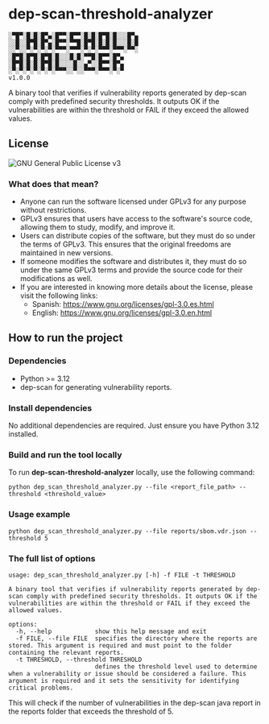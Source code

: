 # dep-scan-threshold-analyzer

    ░▀█▀░█░█░█▀▄░█▀▀░█▀▀░█░█░█▀█░█░░░█▀▄
    ░░█░░█▀█░█▀▄░█▀▀░▀▀█░█▀█░█░█░█░░░█░█
    ░░▀░░▀░▀░▀░▀░▀▀▀░▀▀▀░▀░▀░▀▀▀░▀▀▀░▀▀░
    ░█▀█░█▀█░█▀█░█░░░█░█░▀▀█░█▀▀░█▀▄
    ░█▀█░█░█░█▀█░█░░░░█░░▄▀░░█▀▀░█▀▄
    ░▀░▀░▀░▀░▀░▀░▀▀▀░░▀░░▀▀▀░▀▀▀░▀░▀
    v1.0.0

A binary tool that verifies if vulnerability reports generated by dep-scan comply with predefined security thresholds.
It outputs OK if the vulnerabilities are within the threshold or FAIL if they exceed the allowed values.

## License

![ GNU General Public License v3](https://www.gnu.org/graphics/gplv3-127x51.png)

### What does that mean?

- Anyone can run the software licensed under GPLv3 for any purpose without restrictions.
- GPLv3 ensures that users have access to the software's source code, allowing them to study, modify, and improve it.
- Users can distribute copies of the software, but they must do so under the terms of GPLv3. This ensures that the
  original freedoms are maintained in new versions.
- If someone modifies the software and distributes it, they must do so under the same GPLv3 terms and provide the source
  code for their modifications as well.
- If you are interested in knowing more details about the license, please visit the following links:
    - Spanish: https://www.gnu.org/licenses/gpl-3.0.es.html
    - English: https://www.gnu.org/licenses/gpl-3.0.en.html

## How to run the project

### Dependencies

- Python >= 3.12
- dep-scan for generating vulnerability reports.

### Install dependencies

No additional dependencies are required. Just ensure you have Python 3.12 installed.

### Build and run the tool locally

To run **dep-scan-threshold-analyzer** locally, use the following command:

```shell
python dep_scan_threshold_analyzer.py --file <report_file_path> --threshold <threshold_value>
```

### Usage example

```shell
python dep_scan_threshold_analyzer.py --file reports/sbom.vdr.json --threshold 5 
```

### The full list of options

```shell
usage: dep_scan_threshold_analyzer.py [-h] -f FILE -t THRESHOLD

A binary tool that verifies if vulnerability reports generated by dep-scan comply with predefined security thresholds. It outputs OK if the vulnerabilities are within the threshold or FAIL if they exceed the allowed values.

options:
  -h, --help            show this help message and exit
  -f FILE, --file FILE  specifies the directory where the reports are stored. This argument is required and must point to the folder containing the relevant reports.
  -t THRESHOLD, --threshold THRESHOLD
                        defines the threshold level used to determine when a vulnerability or issue should be considered a failure. This argument is required and it sets the sensitivity for identifying critical problems.
```

This will check if the number of vulnerabilities in the dep-scan java report in the reports folder that exceeds the
threshold of 5.